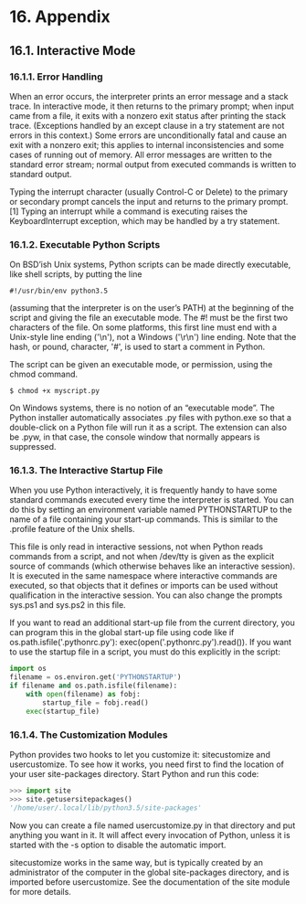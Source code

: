 # 16. Appendix

## 16.1. Interactive Mode

### 16.1.1. Error Handling

When an error occurs, the interpreter prints an error message and a stack trace. In interactive mode, it then returns to the primary prompt; when input came from a file, it exits with a nonzero exit status after printing the stack trace. (Exceptions handled by an except clause in a try statement are not errors in this context.) Some errors are unconditionally fatal and cause an exit with a nonzero exit; this applies to internal inconsistencies and some cases of running out of memory. All error messages are written to the standard error stream; normal output from executed commands is written to standard output.

Typing the interrupt character (usually Control-C or Delete) to the primary or secondary prompt cancels the input and returns to the primary prompt. [1] Typing an interrupt while a command is executing raises the KeyboardInterrupt exception, which may be handled by a try statement.

### 16.1.2. Executable Python Scripts

On BSD’ish Unix systems, Python scripts can be made directly executable, like shell scripts, by putting the line

```
#!/usr/bin/env python3.5
```
(assuming that the interpreter is on the user’s PATH) at the beginning of the script and giving the file an executable mode. The #! must be the first two characters of the file. On some platforms, this first line must end with a Unix-style line ending ('\n'), not a Windows ('\r\n') line ending. Note that the hash, or pound, character, '#', is used to start a comment in Python.

The script can be given an executable mode, or permission, using the chmod command.

```
$ chmod +x myscript.py
```
On Windows systems, there is no notion of an “executable mode”. The Python installer automatically associates .py files with python.exe so that a double-click on a Python file will run it as a script. The extension can also be .pyw, in that case, the console window that normally appears is suppressed.

### 16.1.3. The Interactive Startup File

When you use Python interactively, it is frequently handy to have some standard commands executed every time the interpreter is started. You can do this by setting an environment variable named PYTHONSTARTUP to the name of a file containing your start-up commands. This is similar to the .profile feature of the Unix shells.

This file is only read in interactive sessions, not when Python reads commands from a script, and not when /dev/tty is given as the explicit source of commands (which otherwise behaves like an interactive session). It is executed in the same namespace where interactive commands are executed, so that objects that it defines or imports can be used without qualification in the interactive session. You can also change the prompts sys.ps1 and sys.ps2 in this file.

If you want to read an additional start-up file from the current directory, you can program this in the global start-up file using code like if os.path.isfile('.pythonrc.py'): exec(open('.pythonrc.py').read()). If you want to use the startup file in a script, you must do this explicitly in the script:

```python
import os
filename = os.environ.get('PYTHONSTARTUP')
if filename and os.path.isfile(filename):
    with open(filename) as fobj:
        startup_file = fobj.read()
    exec(startup_file)
```

### 16.1.4. The Customization Modules

Python provides two hooks to let you customize it: sitecustomize and usercustomize. To see how it works, you need first to find the location of your user site-packages directory. Start Python and run this code:

```python
>>> import site
>>> site.getusersitepackages()
'/home/user/.local/lib/python3.5/site-packages'
```

Now you can create a file named usercustomize.py in that directory and put anything you want in it. It will affect every invocation of Python, unless it is started with the -s option to disable the automatic import.

sitecustomize works in the same way, but is typically created by an administrator of the computer in the global site-packages directory, and is imported before usercustomize. See the documentation of the site module for more details.
